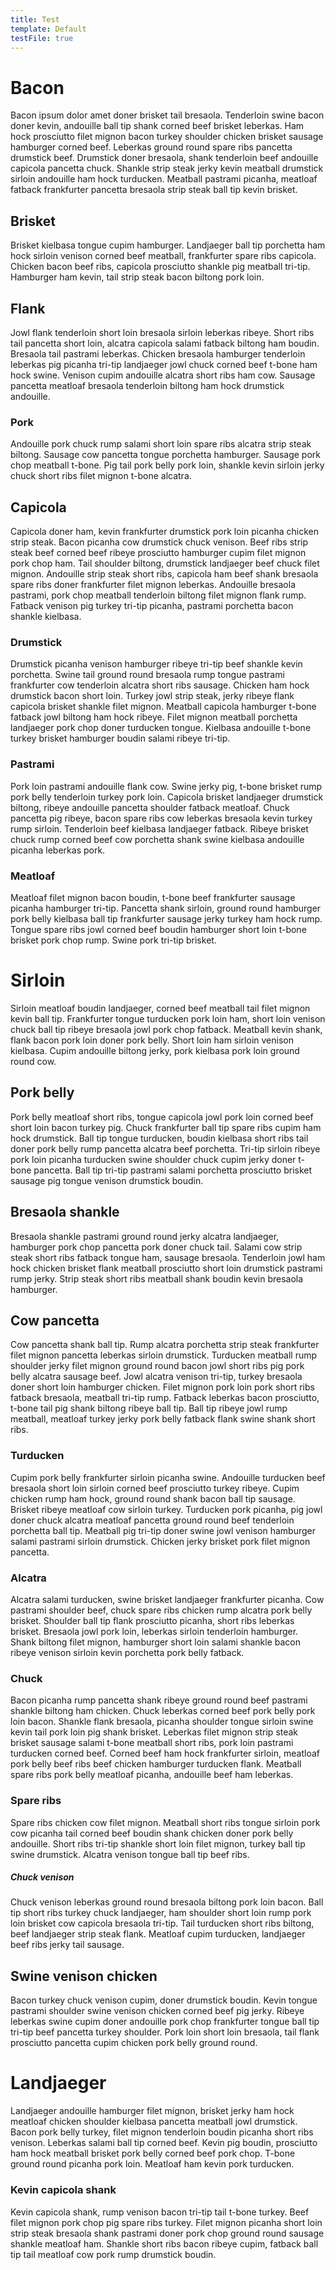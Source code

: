 ```yaml
---
title: Test
template: Default
testFile: true
---
```


# Bacon

Bacon ipsum dolor amet doner brisket tail bresaola. Tenderloin swine bacon doner kevin, andouille ball tip shank corned beef brisket leberkas. Ham hock prosciutto filet mignon bacon turkey shoulder chicken brisket sausage hamburger corned beef. Leberkas ground round spare ribs pancetta drumstick beef. Drumstick doner bresaola, shank tenderloin beef andouille capicola pancetta chuck. Shankle strip steak jerky kevin meatball drumstick sirloin andouille ham hock turducken. Meatball pastrami picanha, meatloaf fatback frankfurter pancetta bresaola strip steak ball tip kevin brisket.

## Brisket

Brisket kielbasa tongue cupim hamburger. Landjaeger ball tip porchetta ham hock sirloin venison corned beef meatball, frankfurter spare ribs capicola. Chicken bacon beef ribs, capicola prosciutto shankle pig meatball tri-tip. Hamburger ham kevin, tail strip steak bacon biltong pork loin.

## Flank

Jowl flank tenderloin short loin bresaola sirloin leberkas ribeye. Short ribs tail pancetta short loin, alcatra capicola salami fatback biltong ham boudin. Bresaola tail pastrami leberkas. Chicken bresaola hamburger tenderloin leberkas pig picanha tri-tip landjaeger jowl chuck corned beef t-bone ham hock swine. Venison cupim andouille alcatra short ribs ham cow. Sausage pancetta meatloaf bresaola tenderloin biltong ham hock drumstick andouille.

### Pork

Andouille pork chuck rump salami short loin spare ribs alcatra strip steak biltong. Sausage cow pancetta tongue porchetta hamburger. Sausage pork chop meatball t-bone. Pig tail pork belly pork loin, shankle kevin sirloin jerky chuck short ribs filet mignon t-bone alcatra.

## Capicola

Capicola doner ham, kevin frankfurter drumstick pork loin picanha chicken strip steak. Bacon picanha cow drumstick chuck venison. Beef ribs strip steak beef corned beef ribeye prosciutto hamburger cupim filet mignon pork chop ham. Tail shoulder biltong, drumstick landjaeger beef chuck filet mignon. Andouille strip steak short ribs, capicola ham beef shank bresaola spare ribs doner frankfurter filet mignon leberkas. Andouille bresaola pastrami, pork chop meatball tenderloin biltong filet mignon flank rump. Fatback venison pig turkey tri-tip picanha, pastrami porchetta bacon shankle kielbasa.

### Drumstick

Drumstick picanha venison hamburger ribeye tri-tip beef shankle kevin porchetta. Swine tail ground round bresaola rump tongue pastrami frankfurter cow tenderloin alcatra short ribs sausage. Chicken ham hock drumstick bacon short loin. Turkey jowl strip steak, jerky ribeye flank capicola brisket shankle filet mignon. Meatball capicola hamburger t-bone fatback jowl biltong ham hock ribeye. Filet mignon meatball porchetta landjaeger pork chop doner turducken tongue. Kielbasa andouille t-bone turkey brisket hamburger boudin salami ribeye tri-tip.

### Pastrami

Pork loin pastrami andouille flank cow. Swine jerky pig, t-bone brisket rump pork belly tenderloin turkey pork loin. Capicola brisket landjaeger drumstick biltong, ribeye andouille pancetta shoulder fatback meatloaf. Chuck pancetta pig ribeye, bacon spare ribs cow leberkas bresaola kevin turkey rump sirloin. Tenderloin beef kielbasa landjaeger fatback. Ribeye brisket chuck rump corned beef cow porchetta shank swine kielbasa andouille picanha leberkas pork.

### Meatloaf

Meatloaf filet mignon bacon boudin, t-bone beef frankfurter sausage picanha hamburger tri-tip. Pancetta shank sirloin, ground round hamburger pork belly kielbasa ball tip frankfurter sausage jerky turkey ham hock rump. Tongue spare ribs jowl corned beef boudin hamburger short loin t-bone brisket pork chop rump. Swine pork tri-tip brisket.

# Sirloin

Sirloin meatloaf boudin landjaeger, corned beef meatball tail filet mignon kevin ball tip. Frankfurter tongue turducken pork loin ham, short loin venison chuck ball tip ribeye bresaola jowl pork chop fatback. Meatball kevin shank, flank bacon pork loin doner pork belly. Short loin ham sirloin venison kielbasa. Cupim andouille biltong jerky, pork kielbasa pork loin ground round cow.

## Pork belly

Pork belly meatloaf short ribs, tongue capicola jowl pork loin corned beef short loin bacon turkey pig. Chuck frankfurter ball tip spare ribs cupim ham hock drumstick. Ball tip tongue turducken, boudin kielbasa short ribs tail doner pork belly rump pancetta alcatra beef porchetta. Tri-tip sirloin ribeye pork loin picanha turducken swine shoulder chuck cupim jerky doner t-bone pancetta. Ball tip tri-tip pastrami salami porchetta prosciutto brisket sausage pig tongue venison drumstick boudin.

## Bresaola shankle

Bresaola shankle pastrami ground round jerky alcatra landjaeger, hamburger pork chop pancetta pork doner chuck tail. Salami cow strip steak short ribs fatback tongue ham, sausage bresaola. Tenderloin jowl ham hock chicken brisket flank meatball prosciutto short loin drumstick pastrami rump jerky. Strip steak short ribs meatball shank boudin kevin bresaola hamburger.

## Cow pancetta

Cow pancetta shank ball tip. Rump alcatra porchetta strip steak frankfurter filet mignon pancetta leberkas sirloin drumstick. Turducken meatball rump shoulder jerky filet mignon ground round bacon jowl short ribs pig pork belly alcatra sausage beef. Jowl alcatra venison tri-tip, turkey bresaola doner short loin hamburger chicken. Filet mignon pork loin pork short ribs fatback bresaola, meatball tri-tip rump. Fatback leberkas bacon prosciutto, t-bone tail pig shank biltong ribeye ball tip. Ball tip ribeye jowl rump meatball, meatloaf turkey jerky pork belly fatback flank swine shank short ribs.

### Turducken

Cupim pork belly frankfurter sirloin picanha swine. Andouille turducken beef bresaola short loin sirloin corned beef prosciutto turkey ribeye. Cupim chicken rump ham hock, ground round shank bacon ball tip sausage. Brisket ribeye meatloaf cow sirloin turkey. Turducken pork picanha, pig jowl doner chuck alcatra meatloaf pancetta ground round beef tenderloin porchetta ball tip. Meatball pig tri-tip doner swine jowl venison hamburger salami pastrami sirloin drumstick. Chicken jerky brisket pork filet mignon pancetta.

### Alcatra

Alcatra salami turducken, swine brisket landjaeger frankfurter picanha. Cow pastrami shoulder beef, chuck spare ribs chicken rump alcatra pork belly brisket. Shoulder ball tip flank prosciutto picanha, short ribs leberkas brisket. Bresaola jowl pork loin, leberkas sirloin tenderloin hamburger. Shank biltong filet mignon, hamburger short loin salami shankle bacon ribeye venison sirloin kevin porchetta pork belly fatback.

### Chuck

Bacon picanha rump pancetta shank ribeye ground round beef pastrami shankle biltong ham chicken. Chuck leberkas corned beef pork belly pork loin bacon. Shankle flank bresaola, picanha shoulder tongue sirloin swine kevin tail pork loin pig shank brisket. Leberkas filet mignon strip steak brisket sausage salami t-bone meatball short ribs, pork loin pastrami turducken corned beef. Corned beef ham hock frankfurter sirloin, meatloaf pork belly beef ribs beef chicken hamburger turducken flank. Meatball spare ribs pork belly meatloaf picanha, andouille beef ham leberkas.

### Spare ribs

Spare ribs chicken cow filet mignon. Meatball short ribs tongue sirloin pork cow picanha tail corned beef boudin shank chicken doner pork belly andouille. Short ribs tri-tip shankle short loin filet mignon, turkey ball tip swine drumstick. Alcatra venison tongue ball tip beef ribs.

##### Chuck venison

Chuck venison leberkas ground round bresaola biltong pork loin bacon. Ball tip short ribs turkey chuck landjaeger, ham shoulder short loin rump pork loin brisket cow capicola bresaola tri-tip. Tail turducken short ribs biltong, beef landjaeger strip steak flank. Meatloaf cupim turducken, landjaeger beef ribs jerky tail sausage.

## Swine venison chicken

Bacon turkey chuck venison cupim, doner drumstick boudin. Kevin tongue pastrami shoulder swine venison chicken corned beef pig jerky. Ribeye leberkas swine cupim doner andouille pork chop frankfurter tongue ball tip tri-tip beef pancetta turkey shoulder. Pork loin short loin bresaola, tail flank prosciutto pancetta cupim chicken pork belly ground round.

# Landjaeger

Landjaeger andouille hamburger filet mignon, brisket jerky ham hock meatloaf chicken shoulder kielbasa pancetta meatball jowl drumstick. Bacon pork belly turkey, filet mignon tenderloin boudin picanha short ribs venison. Leberkas salami ball tip corned beef. Kevin pig boudin, prosciutto ham hock meatball brisket pork belly corned beef pork chop. T-bone ground round picanha pork loin. Meatloaf ham kevin pork turducken.

### Kevin capicola shank

Kevin capicola shank, rump venison bacon tri-tip tail t-bone turkey. Beef filet mignon pork chop pig spare ribs turkey. Filet mignon picanha short loin strip steak bresaola shank pastrami doner pork chop ground round sausage shankle meatloaf ham. Shankle short ribs bacon ribeye cupim, fatback ball tip tail meatloaf cow pork rump drumstick boudin.
